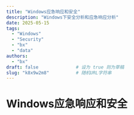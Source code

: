 ```yaml
---
title: "Windows应急响应和安全"
description: "Windows下安全分析和应急响应分析"
date: 2025-05-15
tags:
  - "Windows"
  - "Security"
  - "bx"
  - "data"
authors:
  - "bx"
draft: false              # 设为 true 则为草稿
slug: "k8x9w2m8"          # 随机URL字符串
---
```


# Windows应急响应和安全